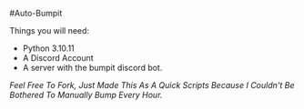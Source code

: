#Auto-Bumpit

Things you will need:
- Python 3.10.11
- A Discord Account
- A server with the bumpit discord bot.

*Feel Free To Fork, Just Made This As A Quick Scripts Because I Couldn't Be Bothered To Manually Bump Every Hour.*
